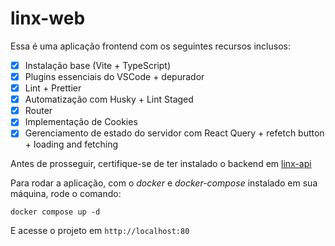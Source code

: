 # linx-web

Essa é uma aplicação frontend com os seguintes recursos inclusos:

- [x] Instalação base (Vite + TypeScript)
- [x] Plugins essenciais do VSCode + depurador
- [x] Lint + Prettier
- [x] Automatização com Husky + Lint Staged
- [x] Router
- [x] Implementação de Cookies
- [x] Gerenciamento de estado do servidor com React Query + refetch button + loading and fetching

Antes de prosseguir, certifique-se de ter instalado o backend em [linx-api](https://github.com/alisson446/linx-api)

Para rodar a aplicação, com o *docker* e *docker-compose* instalado em sua máquina, rode o comando:

```
docker compose up -d
```

E acesse o projeto em `http://localhost:80`
